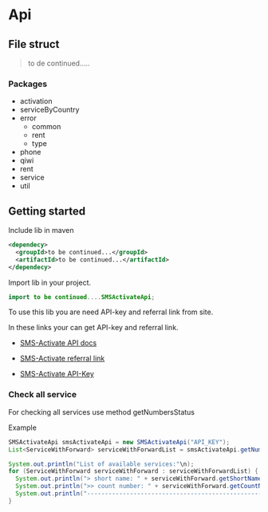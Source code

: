 # Api
## File struct

> to de continued.....

### Packages
* activation
* serviceByCountry
* error
  * common
  * rent
  * type
* phone
* qiwi
* rent
* service
* util

## Getting started 
Include lib in maven
```xml
<dependecy>
  <groupId>to be continued...</groupId>
  <artifactId>to be continued...</artifactId>
</dependecy>
```

Import lib in your project.
```java
import to be continued....SMSActivateApi;
```

To use this lib you are need API-key and referral link from site.

In these links your can get API-key and referral link.

* [SMS-Activate API docs](https://sms-activate.ru/ru/api2)
  
* [SMS-Activate referral link](https://sms-activate.ru/ru/pp)
  
* [SMS-Activate API-Key](https://sms-activate.ru/ru/profile)

### Check all service

For checking all services use method getNumbersStatus

Example
```java
SMSActivateApi smsActivateApi = new SMSActivateApi("API_KEY");
List<ServiceWithForward> serviceWithForwardList = smsActivateApi.getNumbersStatus();

System.out.println("List of available services:"\n);
for (ServiceWithForward serviceWithForward : serviceWithForwardList) {
  System.out.println("> short name: " + serviceWithForward.getShortName());
  System.out.println(">> count number: " + serviceWithForward.getCountNumber());
  System.out.println("--------------------------------------------------------\n")
}
```
